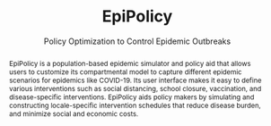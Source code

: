 ---
id: "epipolicy"
status: "active"
title: "EpiPolicy"
subtitle: "Policy Optimization to Control Epidemic Outbreaks"
authors: [
  "Miro Mannino",
  "Anh Mai",
  "Zain Tariq",
  "Dennis Shasha",
  "Azza Abouzied"
]
links: [
  {
    txt: "Tech Report Available on Request",
    ref: "mailto:azza@nyu.edu"
  },
  {
    txt: "Official Website",
    ref: "https://epipolicy.github.io/"
  },
  {
    txt: "Short Video",
    ref: "https://www.youtube.com/watch?v=JDYb4_coAf4&ab_channel=HuDaLab-NYUAD",
  },
  {
    txt: "Longer Video",
    ref: "https://www.youtube.com/watch?v=KJ7-Wt5bEeM&ab_channel=HuDaLab-NYUAD",
  }
]
abstract:
  "EpiPolicy is a population-based epidemic simulator and policy aid that allows users to customize its compartmental model to capture different epidemic scenarios for epidemics like COVID-19. Its user interface makes it easy to define various interventions such as social distancing, school closure, vaccination, and disease-specific interventions. EpiPolicy aids policy makers by simulating and constructing locale-specific intervention schedules that reduce disease burden, and minimize social and economic costs."
teaserpic: "images/projects/epidemic-intervention.png"
thumbnail: "images/projects/epidemic-intervention-thumb.png"
--- 